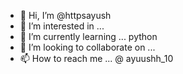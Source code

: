 - 👋 Hi, I’m @httpsayush
- 👀 I’m interested in ...
- 🌱 I’m currently learning ... python
- 💞️ I’m looking to collaborate on ...
- 📫 How to reach me ... @ ayuushh_10

<!---
httpsayush/httpsayush is a ✨ special ✨ repository because its `README.md` (this file) appears on your GitHub profile.
You can click the Preview link to take a look at your changes.
--->
